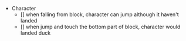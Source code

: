 - Character
  - [] when falling from block, character can jump although it haven't landed
  - [] when jump and touch the bottom part of block, character would landed duck
